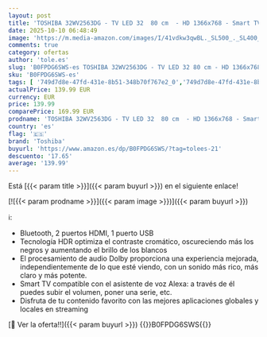 ```yaml
---
layout: post
title: 'TOSHIBA 32WV2563DG - TV LED 32  80 cm  - HD 1366x768 - Smart TV - 2xHDMI - WiFi'
date: 2025-10-10 06:48:49
image: 'https://m.media-amazon.com/images/I/41vdkw3qwBL._SL500_._SL400_.jpg'
comments: true
category: ofertas
author: 'tole.es'
slug: 'B0FPDG6SWS-es TOSHIBA 32WV2563DG - TV LED 32 80 cm - HD 1366x768 - Smart...'
sku: 'B0FPDG6SWS-es'
tags: [ '749d7d8e-47fd-431e-8b51-348b70f767e2_0','749d7d8e-47fd-431e-8b51-348b70f767e2_9301','Arborist Merchandising Root','Electrónica','Self Service','Special Features Stores','TV, vídeo y home cinema','Televisores','Toshiba','smart','toshiba','tv','🇪🇸', ]
actualPrice: 139.99 EUR
currency: EUR
price: 139.99
comparePrice: 169.99 EUR
prodname: 'TOSHIBA 32WV2563DG - TV LED 32  80 cm  - HD 1366x768 - Smart TV - 2xHDMI - WiFi'
country: 'es'
flag: '🇪🇸'
brand: 'Toshiba'
buyurl: 'https://www.amazon.es/dp/B0FPDG6SWS/?tag=tolees-21'
descuento: '17.65'
average: '139.99'
---
```


Está [{{< param title >}}]({{< param buyurl >}}) en el siguiente enlace!

[![{{< param prodname >}}]({{< param image >}})]({{< param buyurl >}})

ℹ️:

- Bluetooth, 2 puertos HDMI, 1 puerto USB
- Tecnología HDR optimiza el contraste cromático, oscureciendo más los negros y aumentando el brillo de los blancos
- El procesamiento de audio Dolby proporciona una experiencia mejorada, independientemente de lo que esté viendo, con un sonido más rico, más claro y más potente.
- Smart TV compatible con el asistente de voz Alexa: a través de él puedes subir el volumen, poner una serie, etc.
- Disfruta de tu contenido favorito con las mejores aplicaciones globales y locales en streaming

[🛒 Ver la oferta!!]({{< param buyurl >}})
{{<world>}}B0FPDG6SWS{{</world>}}
